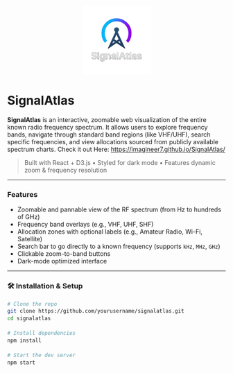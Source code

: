 <p align="center">
  <img src="public/logo.png" alt="SignalAtlas Logo" width="160"/>
</p>

# SignalAtlas

**SignalAtlas** is an interactive, zoomable web visualization of the entire known radio frequency spectrum. It allows users to explore frequency bands, navigate through standard band regions (like VHF/UHF), search specific frequencies, and view allocations sourced from publicly available spectrum charts.
Check it out Here: https://imagineer7.github.io/SignalAtlas/

> Built with React + D3.js • Styled for dark mode • Features dynamic zoom & frequency resolution

---

### Features

- Zoomable and pannable view of the RF spectrum (from Hz to hundreds of GHz)
- Frequency band overlays (e.g., VHF, UHF, SHF)
- Allocation zones with optional labels (e.g., Amateur Radio, Wi-Fi, Satellite)
- Search bar to go directly to a known frequency (supports `kHz`, `MHz`, `GHz`)
- Clickable zoom-to-band buttons
- Dark-mode optimized interface

---

### 🛠️ Installation & Setup

```bash
# Clone the repo
git clone https://github.com/yourusername/signalatlas.git
cd signalatlas

# Install dependencies
npm install

# Start the dev server
npm start
